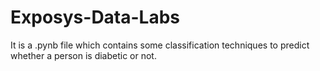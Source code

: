 # Exposys-Data-Labs
It is a .pynb file which contains some classification techniques to predict whether a person is diabetic or not.
